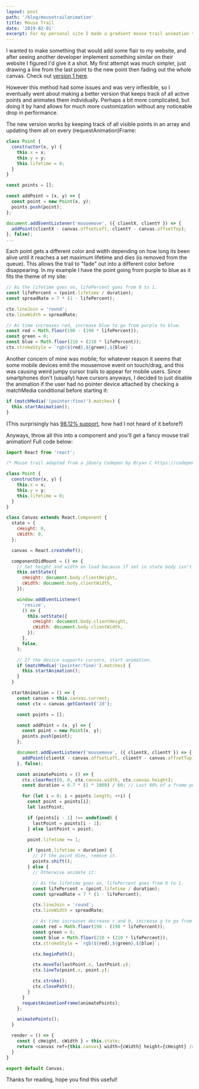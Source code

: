 ```yaml
---
layout: post
path: '/blog/mousetrailanimation'
title: Mouse Trail
date: '2019-02-01'
excerpt: For my personal site I made a gradient mouse trail animation that utilizes requestAnimationFrame to run at 60fps throughout the site, here's a little info on how I did that.
---
```


I wanted to make something that would add some flair to my website, and after seeing another developer implement something similar on their website I figured I'd give it a shot. My first attempt was much simpler, just drawing a line from the last point to the new point then fading out the whole canvas. Check out [version 1 here](https://repl.it/@NoahYamamoto/Mouse-trail-animation-v1).

However this method had some issues and was very inflexible, so I eventually went about making a better version that keeps track of all active points and animates them individually. Perhaps a bit more complicated, but doing it by hand allows for much more customization without any noticeable drop in performance.

The new version works by keeping track of all visible points in an array and updating them all on every (requestAnimation)Frame:

```javascript
class Point {
  constructor(x, y) {
    this.x = x;
    this.y = y;
    this.lifetime = 0;
  }
}

const points = [];

const addPoint = (x, y) => {
  const point = new Point(x, y);
  points.push(point);
};

document.addEventListener('mousemove', ({ clientX, clientY }) => {
  addPoint(clientX - canvas.offsetLeft, clientY - canvas.offsetTop);
}, false);
...
```

Each point gets a different color and width depending on how long its been alive until it reaches a set maximum lifetime and dies (is removed from the queue). This allows the trail to "fade" out into a different color before disappearing. In my example I have the point going from purple to blue as it fits the theme of my site:

```javascript
// As the lifetime goes on, lifePercent goes from 0 to 1.
const lifePercent = (point.lifetime / duration);
const spreadRate = 7 * (1 - lifePercent);

ctx.lineJoin = 'round';
ctx.lineWidth = spreadRate;

// As time increases red, increase blue to go from purple to blue.
const red = Math.floor(190 - (190 * lifePercent));
const green = 0;
const blue = Math.floor(210 + (210 * lifePercent));
ctx.strokeStyle = `rgb(${red},${green},${blue}`;
```

Another concern of mine was mobile; for whatever reason it seems that some mobile devices emit the mousemove event on touch/drag, and this was causing weird jumpy cursor trails to appear for mobile users. Since smartphones don't (usually) have cursors anyways, I decided to just disable the animation if the user had no pointer device attached by checking a matchMedia conditional before starting it:

```javascript
if (matchMedia('(pointer:fine)').matches) {
  this.startAnimation();
}
```
(This surprisingly has [98.12% support](https://caniuse.com/#feat=matchmedia), how had I not heard of it before‽)

Anyways, throw all this into a component and you'll get a fancy mouse trail animation! Full code below:

```javascript
import React from 'react';

/* Mouse trail adapted from a jQuery Codepen by Bryan C https://codepen.io/bryjch/pen/QEoXwA */

class Point {
  constructor(x, y) {
    this.x = x;
    this.y = y;
    this.lifetime = 0;
  }
}

class Canvas extends React.Component {
  state = {
    cHeight: 0,
    cWidth: 0,
  };

  canvas = React.createRef();

  componentDidMount = () => {
    // Set height and width on load because if set in state body isn't defined yet.
    this.setState({
      cHeight: document.body.clientHeight,
      cWidth: document.body.clientWidth,
    });

    window.addEventListener(
      'resize',
      () => {
        this.setState({
          cHeight: document.body.clientHeight,
          cWidth: document.body.clientWidth,
        });
      },
      false,
    );

    // If the device supports cursors, start animation.
    if (matchMedia('(pointer:fine)').matches) {
      this.startAnimation();
    }
  }

  startAnimation = () => {
    const canvas = this.canvas.current;
    const ctx = canvas.getContext('2d');

    const points = [];

    const addPoint = (x, y) => {
      const point = new Point(x, y);
      points.push(point);
    };

    document.addEventListener('mousemove', ({ clientX, clientY }) => {
      addPoint(clientX - canvas.offsetLeft, clientY - canvas.offsetTop);
    }, false);

    const animatePoints = () => {
      ctx.clearRect(0, 0, ctx.canvas.width, ctx.canvas.height);
      const duration = 0.7 * (1 * 1000) / 60; // Last 80% of a frame per point

      for (let i = 0; i < points.length; ++i) {
        const point = points[i];
        let lastPoint;

        if (points[i - 1] !== undefined) {
          lastPoint = points[i - 1];
        } else lastPoint = point;

        point.lifetime += 1;

        if (point.lifetime > duration) {
          // If the point dies, remove it.
          points.shift();
        } else {
          // Otherwise animate it:

          // As the lifetime goes on, lifePercent goes from 0 to 1.
          const lifePercent = (point.lifetime / duration);
          const spreadRate = 7 * (1 - lifePercent);

          ctx.lineJoin = 'round';
          ctx.lineWidth = spreadRate;

          // As time increases decrease r and b, increase g to go from purple to green.
          const red = Math.floor(190 - (190 * lifePercent));
          const green = 0;
          const blue = Math.floor(210 + (210 * lifePercent));
          ctx.strokeStyle = `rgb(${red},${green},${blue}`;

          ctx.beginPath();

          ctx.moveTo(lastPoint.x, lastPoint.y);
          ctx.lineTo(point.x, point.y);

          ctx.stroke();
          ctx.closePath();
        }
      }
      requestAnimationFrame(animatePoints);
    };

    animatePoints();
  }

  render = () => {
    const { cHeight, cWidth } = this.state;
    return <canvas ref={this.canvas} width={cWidth} height={cHeight} />;
  }
}

export default Canvas;
```

Thanks for reading, hope you find this useful!